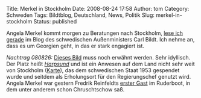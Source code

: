 Title: Merkel in Stockholm
Date: 2008-08-24 17:58
Author: tom
Category: Schweden
Tags: Bildtblog, Deutschland, News, Politik
Slug: merkel-in-stockholm
Status: published

Angela Merkel kommt morgen zu Beratungen nach Stockholm, [lese ich
gerade](http://carlbildt.wordpress.com/2008/08/24/rivstart-mandag/) im
Blog des schwedischen Außenministers Carl Bildt. Ich nehme an, dass es
um Georgien geht, in das er stark engagiert ist.

*Nachtrag 080826:* [Dieses
Bild](http://www.dn.se/content/1/c6/82/02/28/ekanute.jpg) muss noch
erwähnt werden. Sehr idyllisch. Der Platz heißt
[*Harpsund*](http://sv.wikipedia.org/wiki/Harpsund) und ist ein Anwesen
auf dem Land nicht sehr weit von Stockholm
([Karte](http://kartor.eniro.se/query?&what=map_adr&mop=aq&searchInMap=1&mapstate=6;16.486903;59.100292;a;16.465821677827474;59.10966636451584;16.507945892707006;59.09098695261879;625;523&mapcomp=;;;Harpsund;;;64031;MELL%D6SA;;;;;16.48690285668476;59.10029192392843;0;0;;FLEN;maps_place.70212.21;0&geo_area=Harpsund,%20MELL%D6SA&stq=0&pis=0)),
das dem schwedischen Staat 1953 gespendet wurde und seitdem als
Erholungsort für den Regierungschef genutzt wird. Angela Merkel war
gestern Fredrik Reinfeldts [erster
Gast](http://www.dn.se/DNet/jsp/polopoly.jsp?d=147&a=820437) im
Ruderboot, in dem unter anderem schon Chruschtschow saß.

